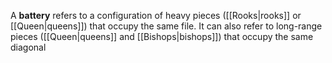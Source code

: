 A **battery** refers to a configuration of heavy pieces ([[Rooks|rooks]] or [[Queen|queens]]) that occupy the same file. It can also refer to long-range pieces ([[Queen|queens]] and [[Bishops|bishops]]) that occupy the same diagonal
